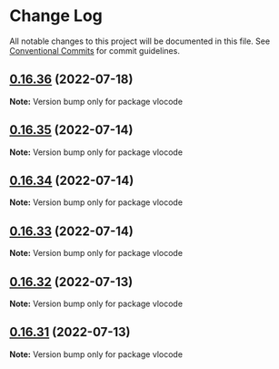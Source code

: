 # Change Log

All notable changes to this project will be documented in this file.
See [Conventional Commits](https://conventionalcommits.org) for commit guidelines.

## [0.16.36](https://github.com/codeneos/vlocode/compare/v0.16.35...v0.16.36) (2022-07-18)

**Note:** Version bump only for package vlocode

## [0.16.35](https://github.com/codeneos/vlocode/compare/v0.16.33...v0.16.35) (2022-07-14)

**Note:** Version bump only for package vlocode

## [0.16.34](https://github.com/codeneos/vlocode/compare/v0.16.33...v0.16.34) (2022-07-14)

**Note:** Version bump only for package vlocode

## [0.16.33](https://github.com/codeneos/vlocode/compare/v0.16.32...v0.16.33) (2022-07-14)

**Note:** Version bump only for package vlocode

## [0.16.32](https://github.com/codeneos/vlocode/compare/v0.16.31...v0.16.32) (2022-07-13)

**Note:** Version bump only for package vlocode

## [0.16.31](https://github.com/codeneos/vlocode/compare/v0.16.21...v0.16.31) (2022-07-13)

**Note:** Version bump only for package vlocode

